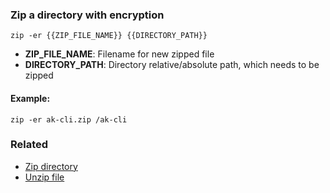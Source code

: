 ### Zip a directory with encryption

`zip -er {{ZIP_FILE_NAME}} {{DIRECTORY_PATH}}`

- <b>ZIP_FILE_NAME</b>: Filename for new zipped file
- <b>DIRECTORY_PATH</b>: Directory relative/absolute path, which needs to be zipped

#### Example:

`zip -er ak-cli.zip /ak-cli`

### Related

- [Zip directory](zip-command.md)
- [Unzip file](unzip-command.md)
